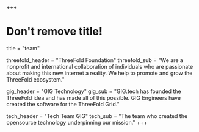 +++
# Don't remove title!
title = "team"

threefold_header = "ThreeFold Foundation"
threefold_sub = "We are a nonprofit and international collaboration of individuals who are passionate about making this new internet a reality. We help to promote and grow the ThreeFold ecosystem."

gig_header = "GIG Technology"
gig_sub = "GIG.tech has founded the ThreeFold idea and has made all of this possible. GIG Engineers have created the software for the ThreeFold Grid."

tech_header = "Tech Team GIG"
tech_sub = "The team who created the opensource technology underpinning our mission."
+++
